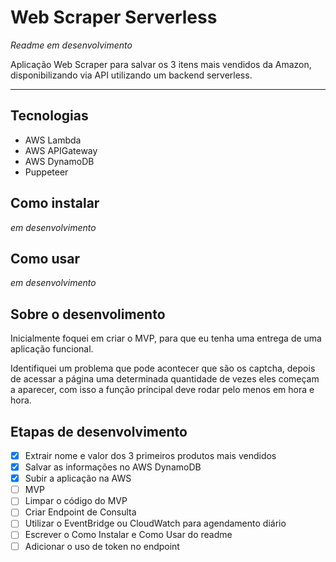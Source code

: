 # Web Scraper Serverless
_Readme em desenvolvimento_

Aplicação Web Scraper para salvar os 3 itens mais vendidos da Amazon, disponibilizando via API utilizando um backend serverless.

***********

## Tecnologias
* AWS Lambda
* AWS APIGateway
* AWS DynamoDB
* Puppeteer

## Como instalar
_em desenvolvimento_

## Como usar
_em desenvolvimento_

## Sobre o desenvolimento
Inicialmente foquei em criar o MVP, para que eu tenha uma entrega de uma aplicação funcional.

Identifiquei um problema que pode acontecer que são os captcha, depois de acessar a página uma determinada quantidade de vezes eles começam a aparecer, com isso a função principal deve rodar pelo menos em hora e hora.

## Etapas de desenvolvimento
* [X] Extrair nome e valor dos 3 primeiros produtos mais vendidos
* [X] Salvar as informações no  AWS DynamoDB
* [X] Subir a aplicação na AWS
* [ ] MVP
* [ ] Limpar o código do MVP
* [ ] Criar Endpoint de Consulta
* [ ] Utilizar o EventBridge ou CloudWatch para agendamento diário
* [ ] Escrever o Como Instalar e Como Usar do readme
* [ ] Adicionar o uso de token no endpoint
